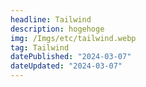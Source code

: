 ```yaml
---
headline: Tailwind
description: hogehoge
img: /Imgs/etc/tailwind.webp
tag: Tailwind
datePublished: "2024-03-07"
dateUpdated: "2024-03-07"
---
```


